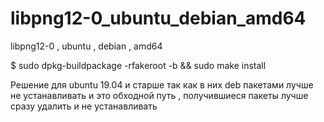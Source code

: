 # libpng12-0_ubuntu_debian_amd64
libpng12-0 , ubuntu , debian , amd64

$ sudo dpkg-buildpackage -rfakeroot -b && sudo make install

Решение для ubuntu 19.04 и старше так как в них deb пакетами лучше не устанавливать и это обходной путь , получившиеся пакеты лучше сразу удалить и не устанавливать
